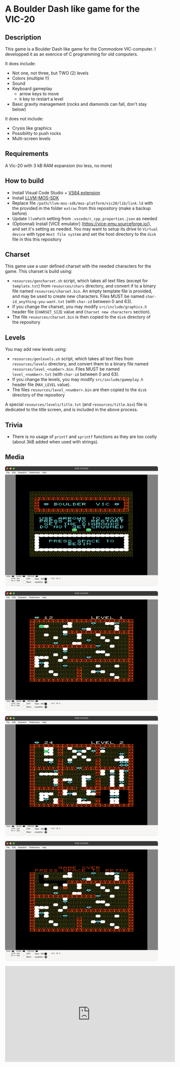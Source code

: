 A Boulder Dash like game for the VIC-20
===


Description
---

This game is a Boulder Dash like game for the Commodore VIC-computer. I developped it as an exercice of C programming for old computers.

It does include:

- Not one, not three, but TWO (2) levels
- Colors (multiple !!)
- Sound
- Keyboard gameplay
  - arrow keys to move
  - `R` key to restart a level
- Basic gravity management (rocks and diamonds can fall, don't stay below)


It does not include:

- Crysis like graphics
- Possibility to push rocks
- Multi-screen levels


Requirements
---

A Vic-20 with 3 kB RAM expansion (no less, no more)


How to build
---

- Install Visual Code Studio + [VS64 extension](https://marketplace.visualstudio.com/items?itemName=rosc.vs64)
- Install [LLVM-MOS-SDK](https://github.com/llvm-mos/llvm-mos-sdk)
- Replace file `/path/llvm-mos-sdk/mos-platform/vic20/lib/link.ld` with the provided in the folder `extras` from this repository (make a backup before)
- Update `llvmPath` setting from `.vscode/c_cpp_properties.json` as needed
- (Optionnal) Install [VICE emulator] (https://vice-emu.sourceforge.io/), and set it's setting as needed. You may want to setup its drive to `Virtual device` with type `Host file system` and set the host directory to the `disk` file in this this repository


Charset
---

This game use a user defined charset with the needed characters for the game. This charset is build using:

- `resources/gencharset.sh` script, which takes all text files (except for `template.txt`) from `resources/chars` directory, and convert if to a binary file named `resources/charset.bin`. An empty template file is provided, and may be used to create new characters. Files MUST be named `char-id_anything-you-want.txt` (with `char-id` between 0 and 63).
- If you change the charset, you may modify `src/include/graphics.h` header file (`CHARSET_SIZE` value and `Charset new characters` section).
- The file `resources/charset.bin` is then copied to the `disk` directory of the repository


Levels
---

You may add new levels using:

- `resources/genlevels.sh` script, which takes all text files from `resources/levels` directory, and convert them to a binary file named `resources/level_<number>.bin`. Files MUST be named `level_<number>.txt` (with `char-id` between 0 and 63).
- If you change the levels, you may modify `src/include/gameplay.h` header file (`MAX_LEVEL` value).
- The files `resources/level_<number>.bin` are then copied to the `disk` directory of the repository

A special `resources/levels/title.txt` (and `resources/title.bin`) file is dedicated to the title screen, and is included in the above process.



Trivia
--- 

- There is no usage of `printf` and `sprintf` functions as they are too costly (about 3kB added when used with strings).


Media
--- 

<p align="center">
  <img src="./extras/media/title_screen.png" alt="" />
</p>

<p align="center">
  <img src="./extras/media/level_1.png" alt="" />
</p>

<p align="center">
  <img src="./extras/media/level_2.png" alt="" />
</p>

<p align="center">
  <img src="./extras/media/dead.png" alt="" />
</p>

<iframe width="560" height="315" src="https://www.youtube.com/embed/6Qauf9p5-1o?si=WST-BmZq17FAMbSw" title="YouTube video player" frameborder="0" allow="accelerometer; autoplay; clipboard-write; encrypted-media; gyroscope; picture-in-picture; web-share" allowfullscreen></iframe>
